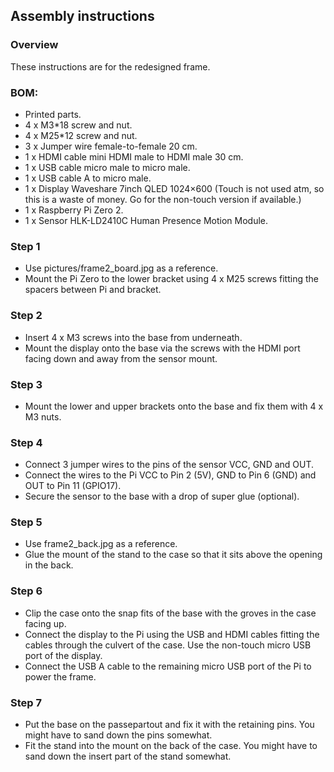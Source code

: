## Assembly instructions

### Overview

These instructions are for the redesigned frame.

### BOM:

* Printed parts.
* 4 x M3*18 screw and nut.
* 4 x M25*12 screw and nut.
* 3 x Jumper wire female-to-female 20 cm.
* 1 x HDMI cable mini HDMI male to HDMI male 30 cm.
* 1 x USB cable micro male to micro male.
* 1 x USB cable A to micro male.
* 1 x Display Waveshare 7inch QLED 1024×600 (Touch is not used atm, so this is a waste of money. Go for the non-touch version if available.)
* 1 x Raspberry Pi Zero 2.
* 1 x Sensor HLK-LD2410C Human Presence Motion Module.

### Step 1

* Use pictures/frame2_board.jpg as a reference.
* Mount the Pi Zero to the lower bracket using 4 x M25 screws fitting the spacers between Pi and bracket.

### Step 2

* Insert 4 x M3 screws into the base from underneath.
* Mount the display onto the base via the screws with the HDMI port facing down and away from the sensor mount.

### Step 3

* Mount the lower and upper brackets onto the base and fix them with 4 x M3 nuts.

### Step 4

* Connect 3 jumper wires to the pins of the sensor VCC, GND and OUT.
* Connect the wires to the Pi VCC to Pin 2 (5V), GND to Pin 6 (GND) and OUT to Pin 11 (GPIO17).
* Secure the sensor to the base with a drop of super glue (optional).

### Step 5

* Use frame2_back.jpg as a reference. 
* Glue the mount of the stand to the case so that it sits above the opening in the back.

### Step 6

* Clip the case onto the snap fits of the base with the groves in the case facing up.
* Connect the display to the Pi using the USB and HDMI cables fitting the cables through the culvert of the case. Use the non-touch micro USB port of the display.
* Connect the USB A cable to the remaining micro USB port of the Pi to power the frame.

### Step 7

* Put the base on the passepartout and fix it with the retaining pins. You might have to sand down the pins somewhat.
* Fit the stand into the mount on the back of the case. You might have to sand down the insert part of the stand somewhat.
